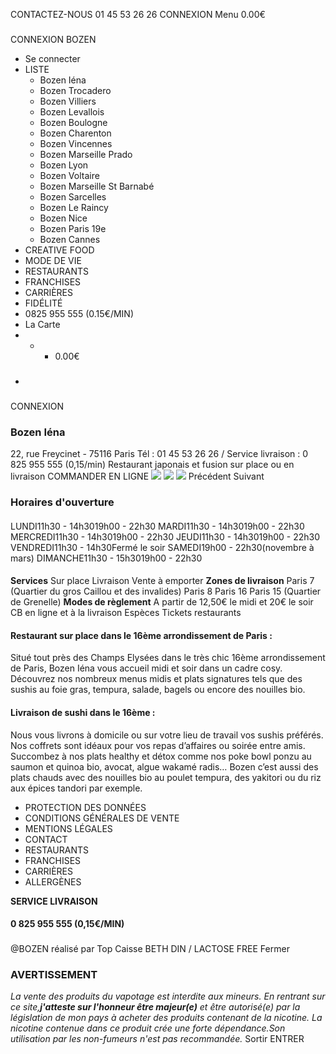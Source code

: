 CONTACTEZ-NOUS  01 45 53 26 26
CONNEXION
Menu
0.00€
### 
CONNEXION
BOZEN
  * Se connecter
  * LISTE
    * Bozen Iéna
    * Bozen Trocadero
    * Bozen Villiers
    * Bozen Levallois
    * Bozen Boulogne
    * Bozen Charenton
    * Bozen Vincennes
    * Bozen Marseille Prado
    * Bozen Lyon
    * Bozen Voltaire
    * Bozen Marseille St Barnabé
    * Bozen Sarcelles
    * Bozen Le Raincy
    * Bozen Nice
    * Bozen Paris 19e
    * Bozen Cannes
  * CREATIVE FOOD
  * MODE DE VIE
  * RESTAURANTS
  * FRANCHISES
  * CARRIÈRES
  * FIDÉLITÉ
  * 0825 955 555 (0.15€/MIN)
  * La Carte
  *   *   * 0.00€
  * ### 
CONNEXION


### **Bozen Iéna**
22, rue Freycinet - 75116 Paris
Tél : 01 45 53 26 26 / Service livraison : 0 825 955 555 (0,15/min)
Restaurant japonais et fusion sur place ou en livraison
COMMANDER EN LIGNE
![](https://www.bozen.fr/img/tc/contenu/967/jpg/20211108181552/-horaires-d-ouverture.jpg)
![](https://www.bozen.fr/img/tc/contenu2/967/jpg/20211108181552/-horaires-d-ouverture-2.jpg)
![](https://www.bozen.fr/img/tc/contenu3/967/jpg/20211108181552/-horaires-d-ouverture-3.jpg)
Précédent Suivant
###  Horaires d'ouverture
#### 
LUNDI11h30 - 14h3019h00 - 22h30
MARDI11h30 - 14h3019h00 - 22h30
MERCREDI11h30 - 14h3019h00 - 22h30
JEUDI11h30 - 14h3019h00 - 22h30
VENDREDI11h30 - 14h30Fermé le soir
SAMEDI19h00 - 22h30(novembre à mars)
DIMANCHE11h30 - 15h3019h00 - 22h30
#### 
**Services**
Sur place
Livraison
Vente à emporter
**Zones de livraison**
Paris 7 (Quartier du gros Caillou et des invalides)
Paris 8
Paris 16
Paris 15 (Quartier de Grenelle)
**Modes de règlement**
A partir de 12,50€ le midi et 20€ le soir
CB en ligne et à la livraison
Espèces
Tickets restaurants
#### 
#### **Restaurant sur place dans le 16ème arrondissement de Paris :**
Situé tout près des Champs Elysées dans le très chic 16ème arrondissement de Paris, Bozen Iéna vous accueil midi et soir dans un cadre cosy. Découvrez nos nombreux menus midis et plats signatures tels que des sushis au foie gras, tempura, salade, bagels ou encore des nouilles bio.
#### **Livraison de sushi dans le 16ème :**
Nous vous livrons à domicile ou sur votre lieu de travail vos sushis préférés. Nos coffrets sont idéaux pour vos repas d’affaires ou soirée entre amis. Succombez à nos plats healthy et détox comme nos poke bowl ponzu au saumon et quinoa bio, avocat, algue wakamé radis… Bozen c’est aussi des plats chauds avec des nouilles bio au poulet tempura, des yakitori ou du riz aux épices tandori par exemple.
  * PROTECTION DES DONNÉES
  * CONDITIONS GÉNÉRALES DE VENTE
  * MENTIONS LÉGALES
  * CONTACT
  * RESTAURANTS
  * FRANCHISES
  * CARRIÈRES
  * ALLERGÈNES


**SERVICE LIVRAISON**
#### **0 825 955 555** (0,15€/MIN)
### 
@BOZEN réalisé par Top Caisse
BETH DIN / LACTOSE FREE
Fermer
### **AVERTISSEMENT**
_La vente des produits du vapotage est interdite aux mineurs. En rentrant sur ce site,**j'atteste sur l'honneur être majeur(e)** et être autorisé(e) par la législation de mon pays à acheter des produits contenant de la nicotine. La nicotine contenue dans ce produit crée une forte dépendance.Son utilisation par les non-fumeurs n'est pas recommandée._
Sortir ENTRER

